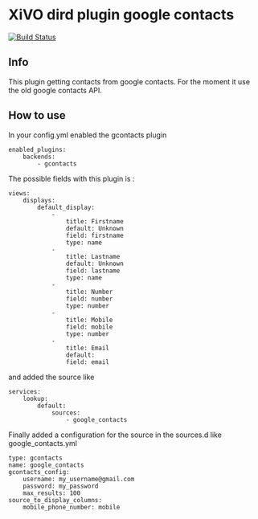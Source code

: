 XiVO dird plugin google contacts
================================

[![Build Status](https://travis-ci.org/sboily/xivo-dird-plugin-backend-google-contacts.png?branch=master)](https://travis-ci.org/sboily/xivo-dird-plugin-backend-google-contacts)


## Info

This plugin getting contacts from google contacts. For the moment it use the old google contacts API.

## How to use

In your config.yml enabled the gcontacts plugin

    enabled_plugins:
        backends:
            - gcontacts
            
The possible fields with this plugin is :

    views:
        displays:
            default_display:
                -
                    title: Firstname
                    default: Unknown
                    field: firstname
                    type: name
                -
                    title: Lastname
                    default: Unknown
                    field: lastname
                    type: name
                -
                    title: Number
                    field: number
                    type: number
                -
                    title: Mobile
                    field: mobile
                    type: number
                -
                    title: Email
                    default:
                    field: email

and added the source like

    services:
        lookup:
            default:
                sources:
                    - google_contacts

Finally added a configuration for the source in the sources.d like google_contacts.yml

    type: gcontacts
    name: google_contacts
    gcontacts_config:
        username: my_username@gmail.com
        password: my_password
        max_results: 100
    source_to_display_columns:
        mobile_phone_number: mobile
